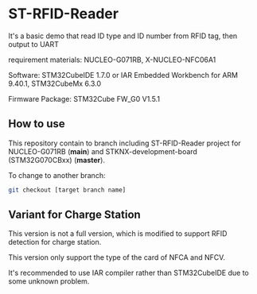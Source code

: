 # ST-RFID-Reader

It's a basic demo that read ID type and ID number from RFID tag, then output to UART

requirement materials: NUCLEO-G071RB, X-NUCLEO-NFC06A1

Software: STM32CubeIDE 1.7.0 or IAR Embedded Workbench for ARM 9.40.1, STM32CubeMx  6.3.0

Firmware Package: STM32Cube FW_G0 V1.5.1



## How to use

This repository contain to branch including ST-RFID-Reader project for NUCLEO-G071RB (**main**) and STKNX-development-board (STM32G070CBxx) (**master**).

To change to another branch:

```sh
git checkout [target branch name]
```



## Variant for Charge Station

This version is not a full version, which is modified to support RFID detection for charge station. 

This version only support the type of the card of NFCA and NFCV.

It's recommended to use IAR compiler rather than STM32CubeIDE due to some unknown problem.
